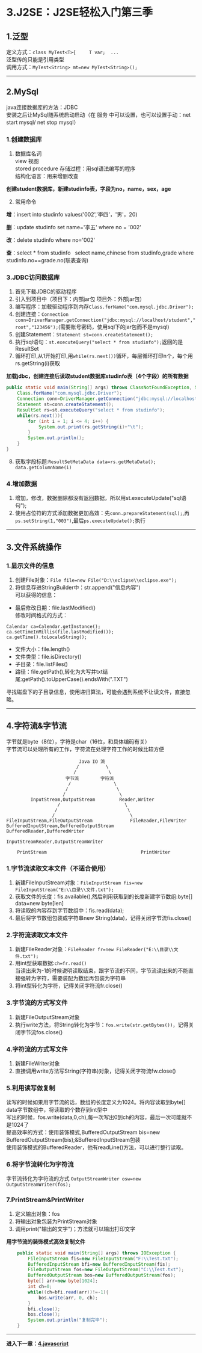 # 3.J2SE：J2SE轻松入门第三季  

## 1.泛型  
定义方式：``class MyTest<T>{     T var;  ...``  
泛型传的只能是引用类型  
调用方式：``MyTest<String> mt=new MyTest<String>();``  

---

## 2.MySql  
java连接数据库的方法：JDBC  
安装之后让MySql随系统启动启动（在 服务 中可以设置，也可以设置手动：net start mysql/ net stop mysql）  
### 1.创建数据库  
1. 数据库名词  
view 视图  
stored procedure 存储过程：用sql语法编写的程序  
结构化语言：用来增删改查  

**创建student数据库，新建studinfo表，字段为no，name，sex，age**

2. 常用命令  

**增**：insert into studinfo values('002','李四'，'男'，20)   

**删**：update studinfo set name='李五' where no = '002'     

**改**：delete studinfo where no='002'   

**查**：select * from studinfo   
select name,chinese from studinfo,grade where studinfo.no==grade.no(联表查询)  

### 3.JDBC访问数据库  
1. 首先下载JDBC的驱动程序  
2. 引入到项目中（项目下：内部jar包  项目外：外部jar包）  
3. 编写程序：加载驱动程序到内存``Class.forName("com.mysql.jdbc.Driver");``   
4. 创建连接：``Connection conn=DriverManager.getConnection("jdbc:mysql://localhost/student","root","123456");``(需要账号密码，使用sql下的jar包而不是mysql)  
5. 创建Statement：``Statement st=conn.createStatement();``  
6. 执行sql语句：``st.executeQuery("select * from studinfo");``返回的是ResultSet  
7. 循环打印,从1开始打印,用``while(rs.next())``循环，每层循环打印n个，每个用rs.getString(i)获取  

**加载jdbc，创建连接后读取student数据库studinfo表（4个字段）的所有数据**  
```java
public static void main(String[] args) throws ClassNotFoundException, SQLException {
	Class.forName("com.mysql.jdbc.Driver");
	Connection conn=DriverManager.getConnection("jdbc:mysql://localhost/student", "root", "123456");
	Statement st=conn.createStatement();
	ResultSet rs=st.executeQuery("select * from studinfo");
	while(rs.next()){
		for (int i = 1; i <= 4; i++) {
			System.out.print(rs.getString(i)+"\t");
		}
		System.out.println();
	}
}
```  

8. 获取字段标题:``ResultSetMetaData data=rs.getMetaData(); data.getColumnName(i)``    

### 4.增加数据  
1. 增加，修改，数据删除都没有返回数据，所以用st.executeUpdate("sql语句");  
2. 使用占位符的方式添加数据更加高效：先``conn.prepareStatement(sql);``,再``ps.setString(1,"003")``,最后``ps.executeUpdate();``执行    

---

## 3.文件系统操作  
### 1.显示文件的信息  
1. 创建File对象：``File file=new File("D:\\eclipse\\eclipse.exe");``  
2. 将信息存进StringBuilder中：str.append("信息内容")  
可以获得的信息：  
* 最后修改日期：file.lastModified()  
修改时间格式的方式：
```
Calendar ca=Calendar.getInstance();  
ca.setTimeInMillis(file.lastModified());  
ca.getTime().toLocaleString();
```  
* 文件大小：file.length()  
* 文件类型：file.isDirectory()  
* 子目录：file.listFiles()  
* 路径：file.getPath(),转化为大写并txt结尾:getPath().toUpperCase().endsWith(".TXT")  

寻找磁盘下的子目录信息，使用递归算法，可能会遇到系统不让读文件，直接忽略。  

---

## 4.字符流&字节流  
字节就是byte（8位），字符是char（16位，和具体编码有关）  
字节流可以处理所有的工作，字符流在处理字符工作的时候比较方便  
```
                           Java IO 流
                          /          \
                         /            \
                      字节流        字符流
                       /                \
                      /                  \
                     /                    \
         InputStream,OutputStream         Reader,Writer
                   /                        \
                  /                          \
                 /                            \
FileInputStream,FileOutputStream              FileReader,FileWriter
BufferedInputStream,BufferedOutputStream      BufferedReader,BufferedWriter
                                              InputStreamReader,OutputStreamWriter

    PrintStream                                   PrintWriter 
```

### 1.字节流读取文本文件（不适合使用）  
1. 新建FileInputStream对象：``FileInputStream fis=new　FileInputStream("E:\\目录\\文件.txt");``  
2. 获取文件的长度：fis.available(),然后利用获取到的长度新建字节数组:byte[] data=new byte[len]  
3. 将读取的内容存到字节数组中：fis.read(data);  
4. 最后将字节数组包装成字符串new String(data)，记得关闭字节流fis.close()  

### 2.字符流读取文本文件
1. 新建FileReader对象：``FileReader fr=new FileReader("E:\\目录\\文件.txt");``  
2. 用int型获取数据:``ch=fr.read()``  
当读出来为-1的时候说明读取结束，跟字节流的不同，字节流读出来的不能直接强转为字符，需要装配为数组再包装为字符串  
3. 将int型转化为字符，记得关闭字符流fr.close()  

### 3.字节流的方式写文件  
1. 新建FileOutputStream对象  
2. 执行write方法，将String转化为字节：``fos.write(str.getBytes())``，记得关闭字节流fos.close()　　

### 4.字符流的方式写文件   
1. 新建FileWriter对象  
2. 直接调用write方法写String(字符串)对象，记得关闭字符流fw.close()  

### 5.利用读写做复制  
读写的时候如果用字节流的话，数组的长度定义为1024。将内容读取到byte[] data字节数组中，将读取的个数存到int型中  
写出的时候，fos.write(data,0,ch),每一次写出0到ch的内容，最后一次可能就不是1024了  
提高效率的方式：使用装饰模式,BufferedOutputStream bis=new BufferedOutputStream(bis);&BufferedInputStream包装  
使用装饰模式的BufferedReader，他有readLine()方法，可以进行整行读取。

### 6.将字节流转化为字符流  
字节流转化为字符流的方式 ``OutputStreamWriter osw=new OutputStreamWriter(fos);``  

### 7.PrintStream&PrintWriter  
1. 定义输出对象：fos  
2. 将输出对象包装为PrintStream对象  
3. 调用print("输出的文字")；方法就可以输出打印文字  

**用字节流的装饰模式高效复制文件**  
```java
	public static void main(String[] args) throws IOException {
		FileInputStream fis=new FileInputStream("F:\\Test.txt");
		BufferedInputStream bfi=new BufferedInputStream(fis);
		FileOutputStream fos=new FileOutputStream("C:\\Test.txt");
		BufferedOutputStream bos=new BufferedOutputStream(fos);
		byte[] arr=new byte[1024];
		int ch=0;
		while((ch=bfi.read(arr))!=-1){
			bos.write(arr, 0, ch);
		}
		bfi.close();
		bos.close();
		System.out.println("复制完毕");
	}
```

---

**进入下一章：[4.javascript](Javascript.md)**
